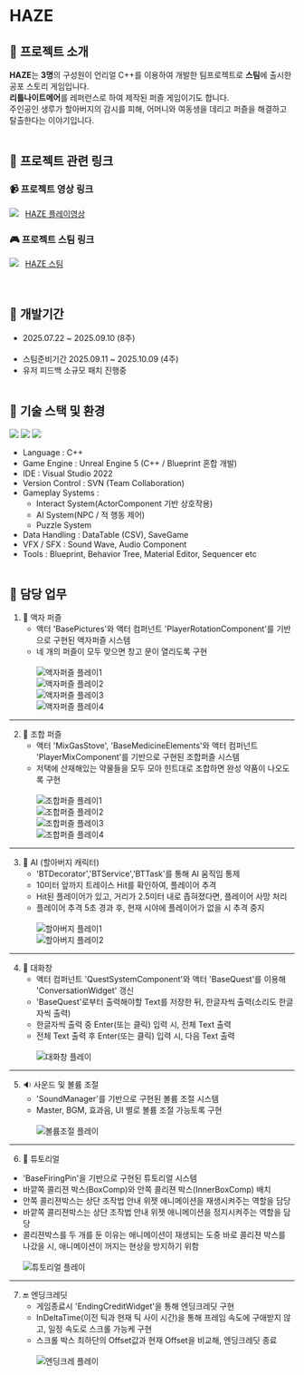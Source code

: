# HAZE

## 👻 프로젝트 소개
**HAZE**는 **3명**의 구성원이 언리얼 C++를 이용하여 개발한 팀프로젝트로 **스팀**에 출시한 공포 스토리 게임입니다.<br>
**리틀나이트메어**를 레퍼런스로 하여 제작된 퍼즐 게임이기도 합니다.<br>
주인공인 생루가 할아버지의 감시를 피해, 어머니와 여동생을 데리고 퍼즐을 해결하고 탈출한다는 이야기입니다.
<br><br>

## 🔗 프로젝트 관련 링크

### 📹 프로젝트 영상 링크<br>

![](https://img.shields.io/badge/YouTube-FF0000?style=for-the-badge&logo=youtube&logoColor=white)&nbsp;&nbsp;
[HAZE 플레이영상](https://youtu.be/poInxu4GCr4 "HAZE 영상")
<br>

### 🎮 프로젝트 스팀 링크<br>
![](https://img.shields.io/badge/Steam-000000?style=for-the-badge&logo=steam&logoColor=white)&nbsp;&nbsp;
[HAZE 스팀](https://store.steampowered.com/app/4041900/Haze/ "HAZE 스팀링크")
<br><br><br>

## 📆 개발기간
+ 2025.07.22 ~ 2025.09.10 (8주) <br><br>
+ 스팀준비기간 2025.09.11 ~ 2025.10.09 (4주) <br>
+ 유저 피드백 소규모 패치 진행중 <br><br>

## 🧰 기술 스택 및 환경
![](https://img.shields.io/badge/C%2B%2B-00599C?style=for-the-badge&logo=c%2B%2B&logoColor=white) ![](	https://img.shields.io/badge/unrealengine-%23313131.svg?style=for-the-badge&logo=unrealengine&logoColor=white)
![](https://img.shields.io/badge/Visual_Studio-5C2D91?style=for-the-badge&logo=visual%20studio&logoColor=white)
- Language : C++
- Game Engine : Unreal Engine 5 (C++ / Blueprint 혼합 개발)
- IDE : Visual Studio 2022
- Version Control : SVN (Team Collaboration)
- Gameplay Systems :
  - Interact System(ActorComponent 기반 상호작용)
  - AI System(NPC / 적 행동 제어)
  - Puzzle System
- Data Handling : DataTable (CSV), SaveGame
- VFX / SFX : Sound Wave, Audio Component
- Tools : Blueprint, Behavior Tree, Material Editor, Sequencer etc
<br><br>

## 🔧 담당 업무
1. 🚪 액자 퍼즐
   - 액터 'BasePictures'와 액터 컴퍼넌트 'PlayerRotationComponent'를 기반으로 구현된 액자퍼즐 시스템
   - 네 개의 퍼즐이 모두 맞으면 창고 문이 열리도록 구현<br><br>
     ![액자퍼즐 플레이1](https://github.com/JungKunShin/Haze/blob/main/Image/PicturePuzzle_Play1.png)<br>
     ![액자퍼즐 플레이2](https://github.com/JungKunShin/Haze/blob/main/Image/PicturePuzzle_Play2.png)<br>
     ![액자퍼즐 플레이3](https://github.com/JungKunShin/Haze/blob/main/Image/PicturePuzzle_Play3.png)<br>
     ![액자퍼즐 플레이4](https://github.com/JungKunShin/Haze/blob/main/Image/PicturePuzzle_Play4.png)<br>
---
2. 🫙 조합 퍼즐
   - 액터 'MixGasStove', 'BaseMedicineElements'와 액터 컴퍼넌트 'PlayerMixComponent'를 기반으로 구현된 조합퍼즐 시스템
   - 저택에 산재해있는 약물들을 모두 모아 힌트대로 조합하면 완성 약품이 나오도록 구현<br><br>
     ![조합퍼즐 플레이1](https://github.com/JungKunShin/Haze/blob/main/Image/MixPuzzle_Play1.png)<br>
     ![조합퍼즐 플레이2](https://github.com/JungKunShin/Haze/blob/main/Image/MixPuzzle_Play2.png)<br>
     ![조합퍼즐 플레이3](https://github.com/JungKunShin/Haze/blob/main/Image/MixPuzzle_Play3.png)<br>
     ![조합퍼즐 플레이4](https://github.com/JungKunShin/Haze/blob/main/Image/MixPuzzle_Play4.png)<br>
---
3. 👴 AI (할아버지 캐릭터)
   - 'BTDecorator','BTService','BTTask'를 통해 AI 움직임 통제
   - 10미터 앞까지 트레이스 Hit를 확인하여, 플레이어 추격
   - Hit된 플레이어가 있고, 거리가 2.5미터 내로 좁혀졌다면, 플레이어 사망 처리
   - 플레이어 추격 5초 경과 후, 현재 시야에 플레이어가 없을 시 추격 중지<br><br>
     ![할아버지 플레이1](https://github.com/JungKunShin/Haze/blob/main/Image/GrandPa_Play1.png)<br>
     ![할아버지 플레이2](https://github.com/JungKunShin/Haze/blob/main/Image/GrandPa_Play2.png)<br>
---
4. 📑 대화창
   - 액터 컴퍼넌트 'QuestSystemComponent'와 액터 'BaseQuest'를 이용해 'ConversationWidget' 갱신
   - 'BaseQuest'로부터 출력해야할 Text를 저장한 뒤, 한글자씩 출력(소리도 한글자씩 출력)
   - 한글자씩 출력 중 Enter(또는 클릭) 입력 시, 전체 Text 출력
   - 전체 Text 출력 후 Enter(또는 클릭) 입력 시, 다음 Text 출력<br><br>
     ![대화창 플레이](https://github.com/JungKunShin/Haze/blob/main/Image/Conversation_Play.png)<br>
---
5. 🔉 사운드 및 볼륨 조절
   - 'SoundManager'를 기반으로 구현된 볼륨 조절 시스템
   - Master, BGM, 효과음, UI 별로 볼륨 조절 가능토록 구현<br><br>
    ![볼륨조절 플레이](https://github.com/JungKunShin/Haze/blob/main/Image/Volume_Play.png)<br>
   
---
6. 🏃 튜토리얼<br>
  - 'BaseFiringPin'을 기반으로 구현된 튜토리얼 시스템
  - 바깥쪽 콜리젼 박스(BoxComp)와 안쪽 콜리젼 박스(InnerBoxComp) 배치
  - 안쪽 콜리젼박스는 상단 조작법 안내 위젯 애니메이션을 재생시켜주는 역할을 담당
  - 바깥쪽 콜리젼박스는 상단 조작법 안내 위젯 애니메이션을 정지시켜주는 역할을 담당
  - 콜리젼박스를 두 개를 둔 이유는 애니메이션이 재생되는 도중 바로 콜리젼 박스를 나갔을 시, 애니메이션이 꺼지는 현상을 방지하기 위함<br><br>
    ![튜토리얼 플레이](https://github.com/JungKunShin/Haze/blob/main/Image/Tutorial_Play.png)<br>
---
7. 🔚 엔딩크레딧
   - 게임종료시 'EndingCreditWidget'을 통해 엔딩크레딧 구현
   - InDeltaTime(이전 틱과 현재 틱 사이 시간)을 통해 프레임 속도에 구애받지 않고, 일정 속도로 스크롤 가능케 구현
   - 스크롤 박스 최하단의 Offset값과 현재 Offset을 비교해, 엔딩크레딧 종료<br><br>
    ![엔딩크레 플레이](https://github.com/JungKunShin/Haze/blob/main/Image/EndingCredit_Play.png)<br>
